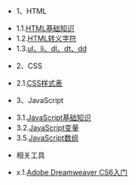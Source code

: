* 1、HTML
 - 1.1.[HTML基础知识](1.1.md)
 - 1.2.[HTML转义字符](1.2.md)
 - 1.3.[ul、li、dl、dt、dd](1.3.md)
* 2、CSS
 - 2.1.[CSS样式表](2.1.md)
* 3、JavaScript
 - 3.1.[JavaScript基础知识](3.1.md)
 - 3.2.[JavaScript变量](3.2.md)
 - 3.5.[JavaScript数组](3.5.md)
* 相关工具
 - x.1.[Adobe Dreamweaver CS6入门](x.1.md)
